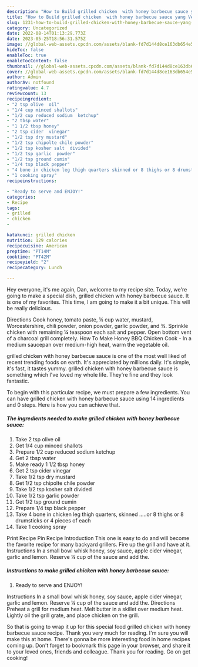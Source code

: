 ```yaml
---
description: "How to Build grilled chicken  with honey barbecue sauce yang Very Delicious"
title: "How to Build grilled chicken  with honey barbecue sauce yang Very Delicious"
slug: 1231-how-to-build-grilled-chicken-with-honey-barbecue-sauce-yang-very-delicious
category: Uncategorized
date: 2022-08-14T01:13:29.773Z
date: 2023-05-25T18:56:31.575Z
image: //global-web-assets.cpcdn.com/assets/blank-fd7d144d8ce163db654e5a02c40b08a2775adb7897d16e4062681dc7e1b2800f.png
hideToc: false
enableToc: true
enableTocContent: false
thumbnail: //global-web-assets.cpcdn.com/assets/blank-fd7d144d8ce163db654e5a02c40b08a2775adb7897d16e4062681dc7e1b2800f.png
cover: //global-web-assets.cpcdn.com/assets/blank-fd7d144d8ce163db654e5a02c40b08a2775adb7897d16e4062681dc7e1b2800f.png
author: Admin
authorAv: notfound
ratingvalue: 4.7
reviewcount: 13
recipeingredient:
- "2 tsp olive  oil"
- "1/4 cup minced shallots"
- "1/2 cup reduced sodium  ketchup"
- "2 tbsp water"
- "1 1/2 tbsp honey"
- "2 tsp cider  vinegar"
- "1/2 tsp dry mustard"
- "1/2 tsp chipolte chile powder"
- "1/2 tsp kosher salt  divided"
- "1/2 tsp garlic  powder"
- "1/2 tsp ground cumin"
- "1/4 tsp black pepper"
- "4 bone in chicken leg thigh quarters skinned or 8 thighs or 8 drumsticks or 4 pieces of  each"
- "1 cooking spray"
recipeinstructions:

- "Ready to serve and ENJOY!"
categories:
- Recipe
tags:
- grilled
- chicken
- 

katakunci: grilled chicken  
nutrition: 129 calories
recipecuisine: American
preptime: "PT14M"
cooktime: "PT42M"
recipeyield: "2"
recipecategory: Lunch

---
```



Hey everyone, it's me again, Dan, welcome to my recipe site. Today, we're going to make a special dish, grilled chicken  with honey barbecue sauce. It is one of my favorites. This time, I am going to make it a bit unique. This will be really delicious.

Directions Cook honey, tomato paste, ¼ cup water, mustard, Worcestershire, chili powder, onion powder, garlic powder, and ¾. Sprinkle chicken with remaining ¼ teaspoon each salt and pepper. Open bottom vent of a charcoal grill completely. How To Make Honey BBQ Chicken Cook - In a medium saucepan over medium-high heat, warm the vegetable oil.

grilled chicken  with honey barbecue sauce is one of the most well liked of recent trending foods on earth. It's appreciated by millions daily. It's simple, it's fast, it tastes yummy. grilled chicken  with honey barbecue sauce is something which I've loved my whole life. They're fine and they look fantastic.


To begin with this particular recipe, we must prepare a few ingredients. You can have grilled chicken  with honey barbecue sauce using 14 ingredients and 0 steps. Here is how you can achieve that.

<!--inarticleads1-->

##### The ingredients needed to make grilled chicken  with honey barbecue sauce:

1. Take 2 tsp olive  oil
1. Get 1/4 cup minced shallots
1. Prepare 1/2 cup reduced sodium  ketchup
1. Get 2 tbsp water
1. Make ready 1 1/2 tbsp honey
1. Get 2 tsp cider  vinegar
1. Take 1/2 tsp dry mustard
1. Get 1/2 tsp chipolte chile powder
1. Take 1/2 tsp kosher salt  divided
1. Take 1/2 tsp garlic  powder
1. Get 1/2 tsp ground cumin
1. Prepare 1/4 tsp black pepper
1. Take 4 bone in chicken leg thigh quarters, skinned .....or 8 thighs or 8 drumsticks or 4 pieces of  each
1. Take 1 cooking spray


Print Recipe Pin Recipe Introduction This one is easy to do and will become the favorite recipe for many backyard grillers. Fire up the grill and have at it. Instructions In a small bowl whisk honey, soy sauce, apple cider vinegar, garlic and lemon. Reserve ¼ cup of the sauce and add the. 

<!--inarticleads2-->

##### Instructions to make grilled chicken  with honey barbecue sauce:


1. Ready to serve and ENJOY!

Instructions In a small bowl whisk honey, soy sauce, apple cider vinegar, garlic and lemon. Reserve ¼ cup of the sauce and add the. Directions Preheat a grill for medium heat. Melt butter in a skillet over medium heat. Lightly oil the grill grate, and place chicken on the grill. 

So that is going to wrap it up for this special food grilled chicken  with honey barbecue sauce recipe. Thank you very much for reading. I'm sure you will make this at home. There's gonna be more interesting food in home recipes coming up. Don't forget to bookmark this page in your browser, and share it to your loved ones, friends and colleague. Thank you for reading. Go on get cooking!
